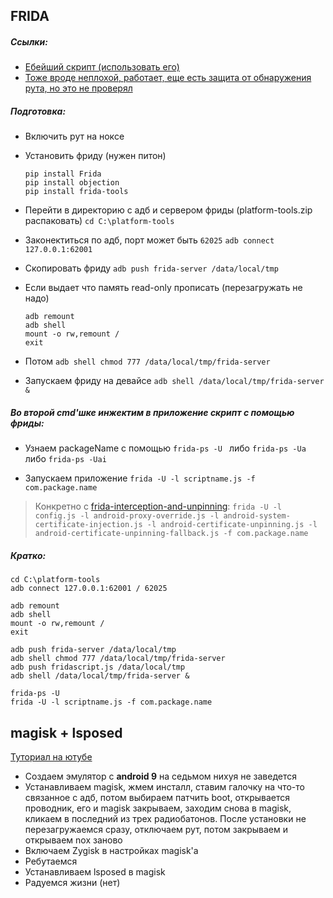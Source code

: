 ## FRIDA

##### Ссылки: 
- [Ебейший скрипт (использовать его)](https://github.com/httptoolkit/frida-interception-and-unpinning)
- [Тоже вроде неплохой, работает, еще есть защита от обнаружения рута, но это не проверял](https://github.com/themalwarenews/frida_rootandsslbypass/blob/main/rootandsslbypass.js)


##### Подготовка:
- Включить рут на ноксе

- Установить фриду (нужен питон)
    ```
    pip install Frida
    pip install objection
    pip install frida-tools
    ```

- Перейти в директорию с адб и сервером фриды (platform-tools.zip распаковать)
`cd C:\platform-tools`

- Законектиться по адб, порт может быть `62025`
`adb connect 127.0.0.1:62001`

- Скопировать фриду 
`adb push frida-server /data/local/tmp`

- Если выдает что память read-only прописать (перезагружать не надо)
    ```
    adb remount
    adb shell
    mount -o rw,remount /
    exit
    ```

- Потом `adb shell chmod 777 /data/local/tmp/frida-server`

- Запускаем фриду на девайсе `adb shell /data/local/tmp/frida-server &`


##### Во второй cmd'шке инжектим в приложение скрипт с помощью фриды:

- Узнаем packageName с помощью `frida-ps -U ` либо `frida-ps -Ua ` либо `frida-ps -Uai`

- Запускаем приложение `frida -U -l scriptname.js -f com.package.name`
 
> Конкретно с [frida-interception-and-unpinning](https://github.com/httptoolkit/frida-interception-and-unpinning): `frida -U -l config.js -l android-proxy-override.js -l android-system-certificate-injection.js -l android-certificate-unpinning.js -l android-certificate-unpinning-fallback.js -f com.package.name`

##### Кратко:

```
cd C:\platform-tools
adb connect 127.0.0.1:62001 / 62025

adb remount
adb shell
mount -o rw,remount /
exit

adb push frida-server /data/local/tmp 
adb shell chmod 777 /data/local/tmp/frida-server
adb push fridascript.js /data/local/tmp
adb shell /data/local/tmp/frida-server &

frida-ps -U
frida -U -l scriptname.js -f com.package.name
```

## magisk + lsposed
[Туториал на ютубе](https://youtu.be/Yox5UOc7Gms?si=FqK1KR9vT_bloY9p)
- Создаем эмулятор с **android 9** на седьмом нихуя не заведется 
- Устанавливаем magisk, жмем инсталл, ставим галочку на что-то связанное с адб, потом выбираем патчить boot, открывается проводник, его и magisk закрываем, заходим снова в magisk, кликаем в последний из трех радиобатонов. После установки не перезагружаемся сразу, отключаем рут, потом закрываем и открываем nox заново
- Включаем Zygisk в настройках magisk'а
- Ребутаемся
- Устанавливаем lsposed в magisk
- Радуемся жизни (нет)
